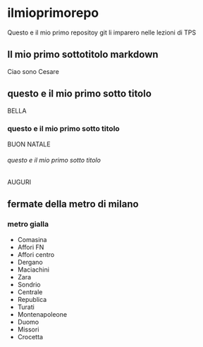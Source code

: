 # ilmioprimorepo
Questo e il mio primo repositoy git li imparero nelle lezioni di TPS
## Il mio primo sottotitolo markdown
Ciao sono Cesare 
## questo e il mio primo sotto titolo
BELLA 
### questo e il mio primo sotto titolo
BUON NATALE
###### questo e il mio primo sotto titolo
AUGURI
## fermate della metro di milano
### metro gialla 
- Comasina
- Affori FN
- Affori centro
- Dergano
- Maciachini
- Zara
- Sondrio
- Centrale
- Republica
- Turati
- Montenapoleone
- Duomo
- Missori
- Crocetta